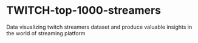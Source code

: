 # TWITCH-top-1000-streamers
Data visualizing twitch streamers dataset and produce valuable insights in the world of streaming platform
